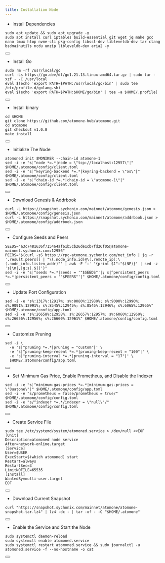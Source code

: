 ```yaml
---
title: Installation Node
---
```


- Install Dependencies 

<div class="code-block-wrapper">
  <pre><code>sudo apt update && sudo apt upgrade -y
sudo apt install curl iptables build-essential git wget jq make gcc nano tmux htop nvme-cli pkg-config libssl-dev libleveldb-dev tar clang bsdmainutils ncdu unzip libleveldb-dev aria2 -y</code></pre>
  <button class="copy-btn"><i class="fas fa-copy"></i></button>
</div>

- Install Go

<div class="code-block-wrapper">
  <pre><code>sudo rm -rf /usr/local/go
curl -Ls https://go.dev/dl/go1.21.13.linux-amd64.tar.gz | sudo tar -xzf - -C /usr/local
eval $(echo 'export PATH=$PATH:/usr/local/go/bin' | sudo tee /etc/profile.d/golang.sh)
eval $(echo 'export PATH=$PATH:$HOME/go/bin' | tee -a $HOME/.profile)</code></pre>
  <button class="copy-btn"><i class="fas fa-copy"></i></button>
</div>

- Install binary 

<div class="code-block-wrapper">
  <pre><code>cd $HOME
git clone https://github.com/atomone-hub/atomone.git
cd atomone
git checkout v1.0.0
make install</code></pre>
  <button class="copy-btn"><i class="fas fa-copy"></i></button>
</div>

- Initialize The Node

<div class="code-block-wrapper"><!-- Change chain id and port -->
  <pre><code>atomoned init $MONIKER --chain-id atomone-1
sed -i -e "s|^node *=.*|node = \"tcp://localhost:12957\"|" $HOME/.atomone/config/client.toml
sed -i -e "s|^keyring-backend *=.*|keyring-backend = \"os\"|" $HOME/.atomone/config/client.toml
sed -i -e "s|^chain-id *=.*|chain-id = \"atomone-1\"|" $HOME/.atomone/config/client.toml</code></pre>
  <button class="copy-btn"><i class="fas fa-copy"></i></button>
</div><!-- Change chain id and port -->

- Download Genesis & Addrbook

<div class="code-block-wrapper">
  <pre><code>curl -L https://snapshot.sychonix.com/mainnet/atomone/genesis.json > $HOME/.atomone/config/genesis.json
curl -L https://snapshot.sychonix.com/mainnet/atomone/addrbook.json > $HOME/.atomone/config/addrbook.json</code></pre>
  <button class="copy-btn"><i class="fas fa-copy"></i></button>
</div>

- Configure Seeds and Peers

<div class="code-block-wrapper">
  <pre><code>SEEDS="a3c7481636f715464af61b5cb26de1cb7fd26f05@atomone-mainnet.sychonix.com:12956"
PEERS="$(curl -sS https://rpc-atomone.sychonix.com/net_info | jq -r '.result.peers[] | "\(.node_info.id)@\(.remote_ip):\(.node_info.listen_addr)"' | awk -F ':' '{print $1":"$(NF)}' | sed -z 's|\n|,|g;s|.$||')"
sed -i -e "s|^seeds *=.*|seeds = '"$SEEDS"'|; s|^persistent_peers *=.*|persistent_peers = '"$PEERS"'|" $HOME/.atomone/config/config.toml</code></pre>
  <button class="copy-btn"><i class="fas fa-copy"></i></button>
</div>

- Update Port Configuration

<div class="code-block-wrapper">
  <pre><code>sed -i -e "s%:1317%:12917%; s%:8080%:12980%; s%:9090%:12990%; s%:9091%:12991%; s%:8545%:12945%; s%:8546%:12946%; s%:6065%:12965%" $HOME/.atomone/config/app.toml
sed -i -e "s%:26658%:12958%; s%:26657%:12957%; s%:6060%:12960%; s%:26656%:12956%; s%:26660%:12961%" $HOME/.atomone/config/config.toml</code></pre>
  <button class="copy-btn"><i class="fas fa-copy"></i></button>
</div>

- Customize Pruning

<div class="code-block-wrapper">
  <pre><code>sed -i \
  -e 's|^pruning *=.*|pruning = "custom"|' \
  -e 's|^pruning-keep-recent *=.*|pruning-keep-recent = "100"|' \
  -e 's|^pruning-interval *=.*|pruning-interval = "17"|' \
  $HOME/.atomone/config/app.toml</code></pre>
  <button class="copy-btn"><i class="fas fa-copy"></i></button>
</div>

- Set Minimum Gas Price, Enable Prometheus, and Disable the Indexer

<div class="code-block-wrapper"><!-- Note: Change gas price and denom -->
  <pre><code>sed -i -e "s|^minimum-gas-prices *=.*|minimum-gas-prices = \"0uatone\"|" $HOME/.atomone/config/app.toml
sed -i -e "s/prometheus = false/prometheus = true/" $HOME/.atomone/config/config.toml
sed -i -e "s/^indexer *=.*/indexer = \"null\"/" $HOME/.atomone/config/config.toml</code></pre>
  <button class="copy-btn"><i class="fas fa-copy"></i></button>
</div><!-- Note: Change gas price and denom -->

- Create Service File

<div class="code-block-wrapper">
  <pre><code>sudo tee /etc/systemd/system/atomoned.service &gt; /dev/null &lt;&lt;EOF
[Unit]
Description=atomoned node service
After=network-online.target
[Service]
User=$USER
ExecStart=$(which atomoned) start
Restart=always
RestartSec=3
LimitNOFILE=65535
[Install]
WantedBy=multi-user.target
EOF</code></pre>
  <button class="copy-btn"><i class="fas fa-copy"></i></button>
</div>

- Download Current Snapshot

<div class="code-block-wrapper">
  <pre><code>curl "https://snapshot.sychonix.com/mainnet/atomone/atomone-snapshot.tar.lz4" | lz4 -dc - | tar -xf - -C "$HOME/.atomone"</code></pre>
  <button class="copy-btn"><i class="fas fa-copy"></i></button>
</div>

- Enable the Service and Start the Node

<div class="code-block-wrapper">
  <pre><code>sudo systemctl daemon-reload
sudo systemctl enable atomoned.service
sudo systemctl restart atomoned.service && sudo journalctl -u atomoned.service -f --no-hostname -o cat</code></pre>
  <button class="copy-btn"><i class="fas fa-copy"></i></button>
</div>

